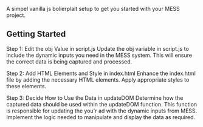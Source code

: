 A simpel vanilla js bolierplait setup to get you started with your MESS project.

## Getting Started
Step 1: Edit the obj Value in script.js
Update the obj variable in script.js to include the dynamic inputs you need in the MESS system. This will ensure the correct data is being captured and processed.

Step 2: Add HTML Elements and Style in index.html
Enhance the index.html file by adding the necessary HTML elements. Apply appropriate styles to these elements.

Step 3: Decide How to Use the Data in updateDOM
Determine how the captured data should be used within the updateDOM function. This function is responsible for updating the you'r ad with the dynamic inputs from MESS. Implement the logic needed to manipulate and display the data as required.